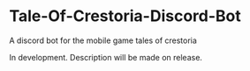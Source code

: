 # Tale-Of-Crestoria-Discord-Bot
A discord bot for the mobile game tales of crestoria

In development. Description will be made on release.
